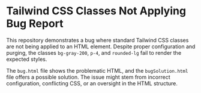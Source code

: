 # Tailwind CSS Classes Not Applying Bug Report

This repository demonstrates a bug where standard Tailwind CSS classes are not being applied to an HTML element.  Despite proper configuration and purging, the classes `bg-gray-200`, `p-4`, and `rounded-lg` fail to render the expected styles.

The `bug.html` file shows the problematic HTML, and the `bugSolution.html` file offers a possible solution. The issue might stem from incorrect configuration, conflicting CSS, or an oversight in the HTML structure.